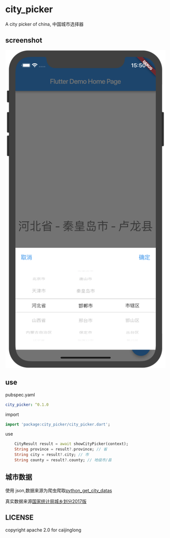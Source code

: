 # city_picker

A city picker of china, 中国城市选择器

## screenshot

![图片](https://raw.githubusercontent.com/CaiJingLong/asset_for_picgo/master/20190127155034.png)

## use

pubspec.yaml

```yaml
city_picker: ^0.1.0
```

import

```dart
import 'package:city_picker/city_picker.dart';
```

use

```dart
    CityResult result = await showCityPicker(context);
    String province = result?.province; // 省
    String city = result?.city; // 市
    String county = result?.county; // 地级市/县
```

## 城市数据

使用 json,数据来源为爬虫爬取[python_get_city_datas](https://github.com/CaiJingLong/python_get_city_datas)

真实数据来源[国家统计局城乡划分2017版](http://www.stats.gov.cn/tjsj/tjbz/tjyqhdmhcxhfdm/2017/)

## LICENSE

copyright apache 2.0 for caijinglong
